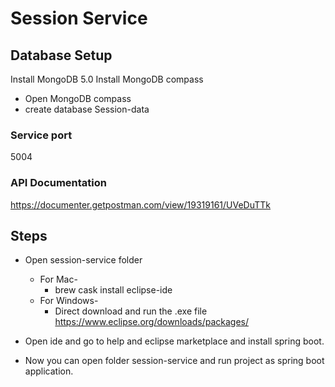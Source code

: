 # Session Service 

## Database Setup 

Install MongoDB 5.0
Install MongoDB compass

- Open MongoDB compass
- create database Session-data

### Service port 

5004

### API Documentation

https://documenter.getpostman.com/view/19319161/UVeDuTTk

## Steps

* Open session-service folder
	* For Mac- 
		* brew cask install eclipse-ide
	* For Windows-
		* Direct download and run the .exe file
			https://www.eclipse.org/downloads/packages/

* Open ide and go to help and eclipse marketplace and install spring boot. 
* Now you can open folder session-service and run project as spring boot application.



